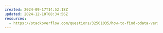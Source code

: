 ```yaml
---
created: 2024-09-17T14:52:18Z
updated: 2024-12-10T08:34:56Z
resources:
  - https://stackoverflow.com/questions/32501035/how-to-find-odata-version-from-metadata
---
```

